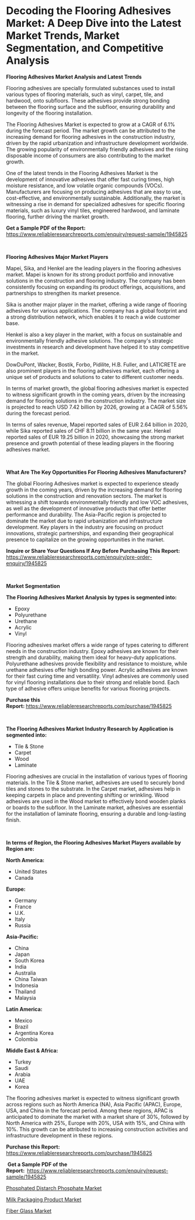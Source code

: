 <p><h1>Decoding the Flooring Adhesives Market: A Deep Dive into the Latest Market Trends, Market Segmentation, and Competitive Analysis</h1></p><p><strong>Flooring Adhesives Market Analysis and Latest Trends</strong></p>
<p><p>Flooring adhesives are specially formulated substances used to install various types of flooring materials, such as vinyl, carpet, tile, and hardwood, onto subfloors. These adhesives provide strong bonding between the flooring surface and the subfloor, ensuring durability and longevity of the flooring installation.</p><p>The Flooring Adhesives Market is expected to grow at a CAGR of 6.1% during the forecast period. The market growth can be attributed to the increasing demand for flooring adhesives in the construction industry, driven by the rapid urbanization and infrastructure development worldwide. The growing popularity of environmentally friendly adhesives and the rising disposable income of consumers are also contributing to the market growth.</p><p>One of the latest trends in the Flooring Adhesives Market is the development of innovative adhesives that offer fast curing times, high moisture resistance, and low volatile organic compounds (VOCs). Manufacturers are focusing on producing adhesives that are easy to use, cost-effective, and environmentally sustainable. Additionally, the market is witnessing a rise in demand for specialized adhesives for specific flooring materials, such as luxury vinyl tiles, engineered hardwood, and laminate flooring, further driving the market growth.</p></p>
<p><strong>Get a Sample PDF of the Report:&nbsp;</strong> <a href="https://www.reliableresearchreports.com/enquiry/request-sample/1945825">https://www.reliableresearchreports.com/enquiry/request-sample/1945825</a></p>
<p>&nbsp;</p>
<p><strong>Flooring Adhesives Major Market Players</strong></p>
<p><p>Mapei, Sika, and Henkel are the leading players in the flooring adhesives market. Mapei is known for its strong product portfolio and innovative solutions in the construction and flooring industry. The company has been consistently focusing on expanding its product offerings, acquisitions, and partnerships to strengthen its market presence.</p><p>Sika is another major player in the market, offering a wide range of flooring adhesives for various applications. The company has a global footprint and a strong distribution network, which enables it to reach a wide customer base.</p><p>Henkel is also a key player in the market, with a focus on sustainable and environmentally friendly adhesive solutions. The company's strategic investments in research and development have helped it to stay competitive in the market.</p><p>DowDuPont, Wacker, Bostik, Forbo, Pidilite, H.B. Fuller, and LATICRETE are also prominent players in the flooring adhesives market, each offering a unique set of products and solutions to cater to different customer needs.</p><p>In terms of market growth, the global flooring adhesives market is expected to witness significant growth in the coming years, driven by the increasing demand for flooring solutions in the construction industry. The market size is projected to reach USD 7.42 billion by 2026, growing at a CAGR of 5.56% during the forecast period.</p><p>In terms of sales revenue, Mapei reported sales of EUR 2.64 billion in 2020, while Sika reported sales of CHF 8.11 billion in the same year. Henkel reported sales of EUR 19.25 billion in 2020, showcasing the strong market presence and growth potential of these leading players in the flooring adhesives market.</p></p>
<p>&nbsp;</p>
<p><strong>What Are The Key Opportunities For Flooring Adhesives Manufacturers?</strong></p>
<p><p>The global Flooring Adhesives market is expected to experience steady growth in the coming years, driven by the increasing demand for flooring solutions in the construction and renovation sectors. The market is witnessing a shift towards environmentally friendly and low VOC adhesives, as well as the development of innovative products that offer better performance and durability. The Asia-Pacific region is projected to dominate the market due to rapid urbanization and infrastructure development. Key players in the industry are focusing on product innovations, strategic partnerships, and expanding their geographical presence to capitalize on the growing opportunities in the market.</p></p>
<p><strong>Inquire or Share Your Questions If Any Before Purchasing This Report:</strong> <a href="https://www.reliableresearchreports.com/enquiry/pre-order-enquiry/1945825">https://www.reliableresearchreports.com/enquiry/pre-order-enquiry/1945825</a></p>
<p>&nbsp;</p>
<p><strong>Market Segmentation</strong></p>
<p><strong>The Flooring Adhesives Market Analysis by types is segmented into:</strong></p>
<p><ul><li>Epoxy</li><li>Polyurethane</li><li>Urethane</li><li>Acrylic</li><li>Vinyl</li></ul></p>
<p><p>Flooring adhesives market offers a wide range of types catering to different needs in the construction industry. Epoxy adhesives are known for their strength and durability, making them ideal for heavy-duty applications. Polyurethane adhesives provide flexibility and resistance to moisture, while urethane adhesives offer high bonding power. Acrylic adhesives are known for their fast curing time and versatility. Vinyl adhesives are commonly used for vinyl flooring installations due to their strong and reliable bond. Each type of adhesive offers unique benefits for various flooring projects.</p></p>
<p><strong>Purchase this Report:&nbsp;</strong><a href="https://www.reliableresearchreports.com/purchase/1945825">https://www.reliableresearchreports.com/purchase/1945825</a></p>
<p>&nbsp;</p>
<p><strong>The Flooring Adhesives Market Industry Research by Application is segmented into:</strong></p>
<p><ul><li>Tile & Stone</li><li>Carpet</li><li>Wood</li><li>Laminate</li></ul></p>
<p><p>Flooring adhesives are crucial in the installation of various types of flooring materials. In the Tile & Stone market, adhesives are used to securely bond tiles and stones to the substrate. In the Carpet market, adhesives help in keeping carpets in place and preventing shifting or wrinkling. Wood adhesives are used in the Wood market to effectively bond wooden planks or boards to the subfloor. In the Laminate market, adhesives are essential for the installation of laminate flooring, ensuring a durable and long-lasting finish.</p></p>
<p>&nbsp;</p>
<p><strong>In terms of Region, the Flooring Adhesives Market Players available by Region are:</strong></p>
<p>
    <p> <strong> North America: </strong>
        <ul>
            <li>United States</li>
            <li>Canada</li>
        </ul>
        </p> 
    <p> <strong> Europe: </strong>
        <ul>
            <li>Germany</li>
            <li>France</li>
            <li>U.K.</li>
            <li>Italy</li>
            <li>Russia</li>
        </ul>
        </p> 
    <p> <strong> Asia-Pacific: </strong>
        <ul>
            <li>China</li>
            <li>Japan</li>
            <li>South Korea</li>
            <li>India</li>
            <li>Australia</li>
            <li>China Taiwan</li>
            <li>Indonesia</li>
            <li>Thailand</li>
            <li>Malaysia</li>
        </ul>
        </p> 
    <p> <strong> Latin America: </strong>
        <ul>
            <li>Mexico</li>
            <li>Brazil</li>
            <li>Argentina Korea</li>
            <li>Colombia</li>
        </ul>
        </p> 
    <p> <strong> Middle East & Africa: </strong>
        <ul>
            <li>Turkey</li>
            <li>Saudi</li>
            <li>Arabia</li>
            <li>UAE</li>
            <li>Korea</li>
        </ul>
    </p>
    </p>
<p><p>The flooring adhesives market is expected to witness significant growth across regions such as North America (NA), Asia Pacific (APAC), Europe, USA, and China in the forecast period. Among these regions, APAC is anticipated to dominate the market with a market share of 30%, followed by North America with 25%, Europe with 20%, USA with 15%, and China with 10%. This growth can be attributed to increasing construction activities and infrastructure development in these regions.</p></p>
<p><strong>Purchase this Report: </strong><a href="https://www.reliableresearchreports.com/purchase/1945825">https://www.reliableresearchreports.com/purchase/1945825</a></p>
<p>&nbsp;<strong>Get a Sample PDF of the Report:&nbsp;&nbsp;</strong><a href="https://www.reliableresearchreports.com/enquiry/request-sample/1945825">https://www.reliableresearchreports.com/enquiry/request-sample/1945825</a></p>
<p><strong></strong></p>
<p><p><a href="https://view.publitas.com/reportprime-1/phosphated-distarch-phosphate-market-size-and-growth-market-segmentation-regional-and-country-breakdowns-and-market-trends-for-period-from-2023-2030/">Phosphated Distarch Phosphate Market</a></p><p><a href="https://view.publitas.com/reportprime-1/insights-into-milk-packaging-product-market-size-analysing-market-share-trends-and-growth-from-2023-to-2030/">Milk Packaging Product Market</a></p><p><a href="https://github.com/ruddyyedelwadw/Market-Research-Report-List-1/blob/main/fiber-glass-market.md">Fiber Glass Market</a></p></p>